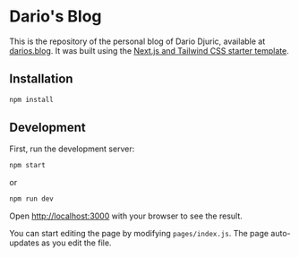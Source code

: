 # Dario's Blog

This is the repository of the personal blog of Dario Djuric, available at [darios.blog](https://darios.blog). It was built using the [Next.js and Tailwind CSS starter template](https://vercel.com/templates/next.js/tailwind-css-starter-blog).

## Installation

```bash
npm install
```

## Development

First, run the development server:

```bash
npm start
```

or

```bash
npm run dev
```

Open [http://localhost:3000](http://localhost:3000) with your browser to see the result.

You can start editing the page by modifying `pages/index.js`. The page auto-updates as you edit the file.
